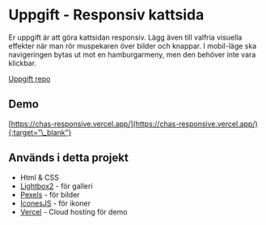 # Uppgift - Responsiv kattsida

Er uppgift är att göra kattsidan responsiv. Lägg även till valfria visuella effekter när man rör muspekaren över bilder och knappar. I mobil-läge ska navigeringen bytas ut mot en hamburgarmeny, men den behöver inte vara klickbar.

[Uppgift repo](https://github.com/davidshore/chas_responsive)

## Demo

[https://chas-responsive.vercel.app/](https://chas-responsive.vercel.app/){:target=”\_blank”}

## Används i detta projekt

- Html & CSS
- [Lightbox2](https://lokeshdhakar.com/projects/lightbox2/) - för galleri
- [Pexels](https://www.pexels.com/) - för bilder
- [IconesJS](https://icones.js.org/) - för ikoner
- [Vercel](https://vercel.com/) - Cloud hosting för demo
